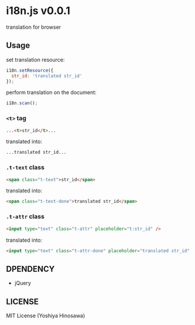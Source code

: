 i18n.js v0.0.1
==============

translation for browser


Usage
-----

set translation resource:

```javascript
i18n.setResource({
  str_id: 'translated str_id'
});
```

perform translation on the document:

```javascript
i18n.scan();
```


### `<t>` tag

```html
...<t>str_id</t>...
```
translated into:

```html
...translated str_id...
```


### `.t-text` class

```html
<span class="t-text">str_id</span>
```

translated into:

```html
<span class="t-text-done">translated str_id</span>
```


### `.t-attr` class

```html
<input type="text" class="t-attr" placeholder="t:str_id" />
```

translated into:

```html
<input type="text" class="t-attr-done" placeholder="translated str_id" />
```

DPENDENCY
---------

- jQuery

LICENSE
-------

MIT License (Yoshiya Hinosawa)

